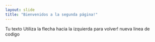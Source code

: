 ```yaml
---
layout: slide
title: "Bienvenidos a la segunda página!"
---
```

Tu texto
Utiliza la flecha hacia la izquierda para volver!
nueva linea de codigo

